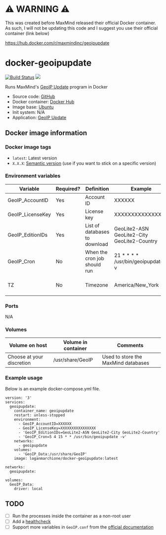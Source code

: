 # ⚠️ WARNING ⚠️

This was created before MaxMind released their official Docker container. As such, I will not be updating this code and I suggest you use their official container (link below)

https://hub.docker.com/r/maxmindinc/geoipupdate

# docker-geoipupdate

[![Build Status](https://travis-ci.org/loganmarchione/docker-geoipupdate.svg?branch=master)](https://travis-ci.org/loganmarchione/docker-geoipupdate)
[![](https://images.microbadger.com/badges/image/loganmarchione/docker-geoipupdate.svg)](https://microbadger.com/images/loganmarchione/docker-geoipupdate "Get your own image badge on microbadger.com")

Runs MaxMind's [GeoIP Update](https://dev.maxmind.com/geoip/geoipupdate/) program in Docker
  - Source code: [GitHub](https://github.com/loganmarchione/docker-geoipupdate)
  - Docker container: [Docker Hub](https://hub.docker.com/r/loganmarchione/docker-geoipupdate)
  - Image base: [Ubuntu](https://hub.docker.com/_/ubuntu)
  - Init system: N/A
  - Application: [GeoIP Update](https://dev.maxmind.com/geoip/geoipupdate/)

## Docker image information

### Docker image tags
  - `latest`: Latest version
  - `X.X.X`: [Semantic version](https://semver.org/) (use if you want to stick on a specific version)

### Environment variables
| Variable          | Required? | Definition                       | Example                                     | Comments                        |
|-------------------|-----------|----------------------------------|---------------------------------------------|---------------------------------|
| GeoIP_AccountID   | Yes       | Account ID                       | XXXXXX                                      |                                 |
| GeoIP_LicenseKey  | Yes       | License key                      | XXXXXXXXXXXXXXXX                            |                                 |
| GeoIP_EditionIDs  | Yes       | List of databases to download    | GeoLite2-ASN GeoLite2-City GeoLite2-Country |                                 |
| GeoIP_Cron        | No        | When the cron job should run     | 21 * * * * /usr/bin/geoipupdate -v          | Needs to be in crontab format   |
| TZ                | No        | Timezone                         | America/New_York                            | Needed if using GeoIP_Cron      |

### Ports
N/A

### Volumes
| Volume on host            | Volume in container | Comments                            |
|---------------------------|---------------------|-------------------------------------|
| Choose at your discretion | /usr/share/GeoIP    | Used to store the MaxMind databases |

### Example usage
Below is an example docker-compose.yml file.
```
version: '3'
services:
  geoipupdate:
    container_name: geoipupdate
    restart: unless-stopped
    environment:
      - GeoIP_AccountID=XXXXXX
      - GeoIP_LicenseKey=XXXXXXXXXXXXXXXX
      - 'GeoIP_EditionIDs=GeoLite2-ASN GeoLite2-City GeoLite2-Country'
      - 'GeoIP_Cron=5 4 15 * * /usr/bin/geoipupdate -v'
    networks:
      - geoipupdate
    volumes:
      - 'GeoIP_Data:/usr/share/GeoIP'
    image: loganmarchione/docker-geoipupdate:latest

networks:
  geoipupdate:

volumes:
  GeoIP_Data:
    driver: local
```

## TODO
- [ ] Run the processes inside the container as a non-root user
- [ ] Add a [healthcheck](https://docs.docker.com/engine/reference/builder/#healthcheck)
- [ ] Support more variables in `GeoIP.conf` from the [official documentation](https://github.com/maxmind/geoipupdate/blob/master/doc/GeoIP.conf.md)
